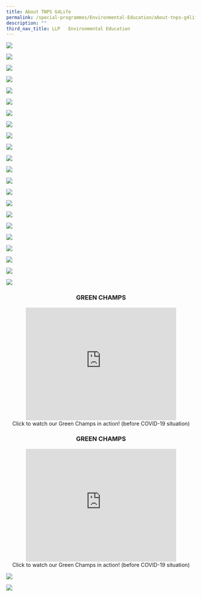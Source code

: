 ```yaml
---
title: About TNPS G4Life
permalink: /special-programmes/Environmental-Education/about-tnps-g4life/
description: ""
third_nav_title: LLP   Environmental Education
---
```


![](/images/g4life1.png)

![](/images/g4life2.png)

![](/images/g4life3.png)

![](/images/g4life4.png)

![](/images/g4life5.png)

![](/images/g4life6.png)

![](/images/g4life7.png)

![](/images/g4life8.png)

![](/images/g4life9.png)

![](/images/g4life10.png)

![](/images/g4life11.png)

![](/images/g4life12.png)

![](/images/g4life13.png)

![](/images/g4life14.png)

![](/images/g4life15.png)

![](/images/g4life16.png)

![](/images/g4life17.png)

![](/images/g4life18.png)

![](/images/g4life19.png)

![](/images/g4life20.png)

![](/images/g4life21.png)

![](/images/g4life22.png)

<center><h3>GREEN CHAMPS</h3></center>

<center><iframe width="400" height="300" src="https://www.youtube.com/embed/cGDsDnstRng" title="Little Green Fingers" frameborder="0" allow="accelerometer; autoplay; clipboard-write; encrypted-media; gyroscope; picture-in-picture" allowfullscreen></iframe><br>Click to watch our Green Champs in action! (before COVID-19 situation)</center>

<center><h3>GREEN CHAMPS</h3></center>

<center><iframe width="400" height="300" src="https://www.youtube.com/embed/RThPb4dARjQ" title="Tray Return" frameborder="0" allow="accelerometer; autoplay; clipboard-write; encrypted-media; gyroscope; picture-in-picture" allowfullscreen></iframe><br>Click to watch our Green Champs in action! (before COVID-19 situation)</center>


![](/images/g4life25.png)

![](/images/g4life26.png)